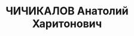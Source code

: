 ---
title: ЧИЧИКАЛОВ Анатолий Харитонович
description: "Род. в 1903 г. Профессор кафедры философии Азербайджанского государственного\
  \ университета. Сотрудник ИМЛ им. Шаумяна в Баку. Прож.: Аз.ССР, г.Баку.\n Арестован\
  \ в 1937\n Обвинение: член с 1936 к-р троцкистской, террор. и шпионско-диверсионной\
  \ орг-ции (Софронович, Чичикалов, Тихомиров, Букшпан и др.). Применялись незаконные\
  \ методы следствия. Дал показания на 208 чел.\n Приговор: ВК ВС СССР, 11.10.1937\
  \ - ВМН.\n Расстрелян 12.10.1937\n Реабилитирован ВКВС СССР в 1956 в связи с отсутствием\
  \ состава преступления.\n Источники: Сталинский список от 03.10.1937 (Аз.ССР, Кат.1)|\
  \ Определения ВКВС СССР, 14.01.1956| 23.03.1956, 08.09.1956, 10.09.1956 (упоминание)|\
  \ Личное дело №37147 Букшпана А.С. (АПД УДПАР, ф.6, оп.9, д.108)| Личное дело №36612\
  \ Токина И.П. (АПД УДПАР, ф.6, оп.9, д.504)| Личное дело №37100 Шахбази Т.А. (АПД\
  \ УДПАР, ф.6, оп.9, д.535, лл.13-14)."
---
